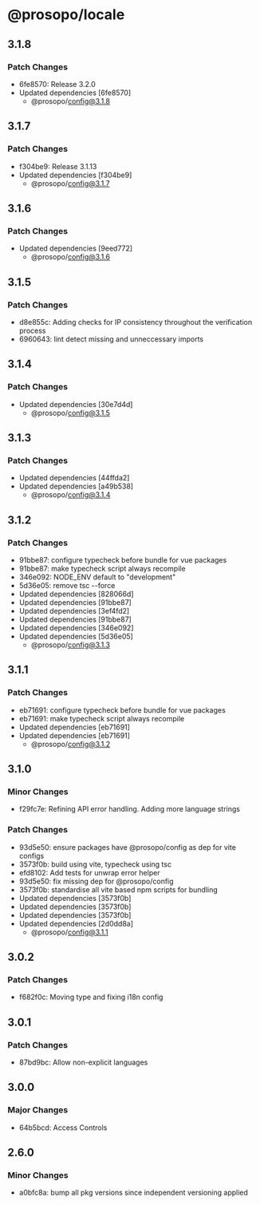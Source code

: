 # @prosopo/locale

## 3.1.8
### Patch Changes

- 6fe8570: Release 3.2.0
- Updated dependencies [6fe8570]
  - @prosopo/config@3.1.8

## 3.1.7
### Patch Changes

- f304be9: Release 3.1.13
- Updated dependencies [f304be9]
  - @prosopo/config@3.1.7

## 3.1.6
### Patch Changes

- Updated dependencies [9eed772]
  - @prosopo/config@3.1.6

## 3.1.5
### Patch Changes

- d8e855c: Adding checks for IP consistency throughout the verification process
- 6960643: lint detect missing and unneccessary imports

## 3.1.4
### Patch Changes

- Updated dependencies [30e7d4d]
  - @prosopo/config@3.1.5

## 3.1.3
### Patch Changes

- Updated dependencies [44ffda2]
- Updated dependencies [a49b538]
  - @prosopo/config@3.1.4

## 3.1.2
### Patch Changes

- 91bbe87: configure typecheck before bundle for vue packages
- 91bbe87: make typecheck script always recompile
- 346e092: NODE_ENV default to "development"
- 5d36e05: remove tsc --force
- Updated dependencies [828066d]
- Updated dependencies [91bbe87]
- Updated dependencies [3ef4fd2]
- Updated dependencies [91bbe87]
- Updated dependencies [346e092]
- Updated dependencies [5d36e05]
  - @prosopo/config@3.1.3

## 3.1.1
### Patch Changes

- eb71691: configure typecheck before bundle for vue packages
- eb71691: make typecheck script always recompile
- Updated dependencies [eb71691]
- Updated dependencies [eb71691]
  - @prosopo/config@3.1.2

## 3.1.0
### Minor Changes

- f29fc7e: Refining API error handling. Adding more language strings

### Patch Changes

- 93d5e50: ensure packages have @prosopo/config as dep for vite configs
- 3573f0b: build using vite, typecheck using tsc
- efd8102: Add tests for unwrap error helper
- 93d5e50: fix missing dep for @prosopo/config
- 3573f0b: standardise all vite based npm scripts for bundling
- Updated dependencies [3573f0b]
- Updated dependencies [3573f0b]
- Updated dependencies [3573f0b]
- Updated dependencies [2d0dd8a]
  - @prosopo/config@3.1.1

## 3.0.2
### Patch Changes

- f682f0c: Moving type and fixing i18n config

## 3.0.1
### Patch Changes

- 87bd9bc: Allow non-explicit languages

## 3.0.0
### Major Changes

- 64b5bcd: Access Controls

## 2.6.0

### Minor Changes

- a0bfc8a: bump all pkg versions since independent versioning applied
